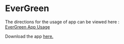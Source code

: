 # EverGreen

The directions for the usage of app can be viewed here :  
<a href="https://docs.google.com/presentation/d/1r4JEWmiglO8sRBkxLS3etPq-Fza73nozYT8WiqKE_DE/edit?usp=sharing" target="_blank">EverGreen App Usage</a>

Download the app <a href="https://drive.google.com/file/d/1O9vwrlKPqHQ5Z95nl2l8Qgooe2BHlWzv/view?usp=sharing" target="_blank">here.</a>

